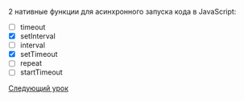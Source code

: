 2 нативные функции для асинхронного запуска кода в JavaScript:

- [ ] timeout
- [x] setInterval
- [ ] interval
- [x] setTimeout
- [ ] repeat
- [ ] startTimeout

[Следующий урок](../async/)
